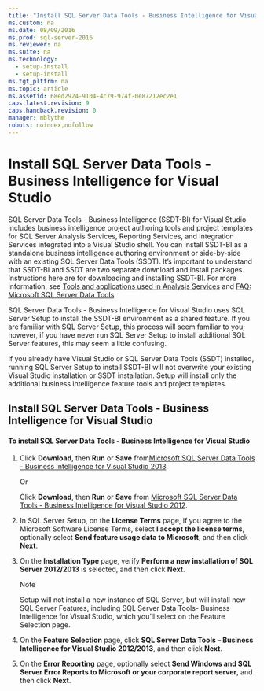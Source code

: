 ```yaml
---
title: "Install SQL Server Data Tools - Business Intelligence for Visual Studio"
ms.custom: na
ms.date: 08/09/2016
ms.prod: sql-server-2016
ms.reviewer: na
ms.suite: na
ms.technology: 
  - setup-install
  - setup-install
ms.tgt_pltfrm: na
ms.topic: article
ms.assetid: 68ed2924-9104-4c79-974f-0e87212ec2e1
caps.latest.revision: 9
caps.handback.revision: 0
manager: mblythe
robots: noindex,nofollow
---
```

# Install SQL Server Data Tools - Business Intelligence for Visual Studio
SQL Server Data Tools - Business Intelligence (SSDT-BI) for Visual Studio includes business intelligence project authoring tools and project templates for SQL Server Analysis Services, Reporting Services, and Integration Services integrated into a Visual Studio shell. You can install SSDT-BI as a standalone business intelligence authoring environment or side-by-side with an existing SQL Server Data Tools (SSDT). It’s important to understand that SSDT-BI and SSDT are two separate download and install packages. Instructions here are for downloading and installing SSDT-BI. For more information, see [Tools and applications used in Analysis Services](../../Topics/TopicNameNotContainA/Tools-and-applications-used-in-Analysis-Services.md) and [FAQ: Microsoft SQL Server Data Tools](http://msdn.microsoft.com/data/hh322942).  
  
 SQL Server Data Tools - Business Intelligence for Visual Studio uses SQL Server Setup to install the SSDT-BI environment as a shared feature. If you are familiar with SQL Server Setup, this process will seem familiar to you; however, if you have never run SQL Server Setup to install additional SQL Server features, this may seem a little confusing.  
  
 If you already have Visual Studio or SQL Server Data Tools (SSDT) installed, running SQL Server Setup to install SSDT-BI will not overwrite your existing Visual Studio installation or SSDT installation. Setup will install only the additional business intelligence feature tools and project templates.  
  
## Install SQL Server Data Tools - Business Intelligence for Visual Studio  
  
#### To install SQL Server Data Tools - Business Intelligence for Visual Studio  
  
1.  Click **Download**, then **Run** or **Save** from[Microsoft SQL Server Data Tools - Business Intelligence for Visual Studio 2013](http://go.microsoft.com/fwlink/p/?LinkId=396526).  
  
     Or  
  
     Click **Download**, then **Run** or **Save** from [Microsoft SQL Server Data Tools - Business Intelligence for Visual Studio 2012](http://go.microsoft.com/fwlink/p/?LinkID=273673).  
  
2.  In SQL Server Setup, on the **License Terms** page, if you agree to the Microsoft Software License Terms, select **I accept the license terms**, optionally select **Send feature usage data to Microsoft**, and then click  **Next**.  
  
3.  On the **Installation Type** page, verify **Perform a new installation of SQL Server 2012/2013** is selected, and then click **Next**.  
  
    > [!NOTE]  
    >  Setup will not install a new instance of SQL Server, but will install new SQL Server Features, including SQL Server Data Tools- Business Intelligence for Visual Studio, which you’ll select on the Feature Selection page.  
  
4.  On the **Feature Selection** page, click **SQL Server Data Tools – Business Intelligence for Visual Studio 2012/2013**, and then click **Next**.  
  
5.  On the **Error Reporting** page, optionally select **Send Windows and SQL Server Error Reports to Microsoft or your corporate report server**, and then click **Next**.